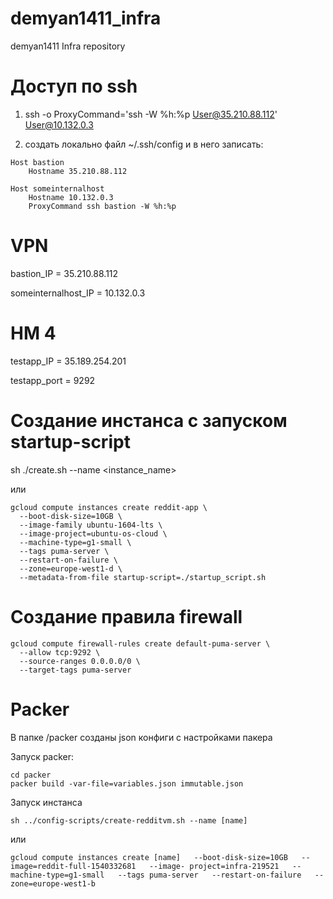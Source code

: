 # demyan1411_infra
demyan1411 Infra repository

# Доступ по ssh
1) ssh -o ProxyCommand='ssh -W %h:%p User@35.210.88.112' User@10.132.0.3

2) создать локально файл ~/.ssh/config и в него записать:

```{r, engine='bash', count_lines}
Host bastion
	Hostname 35.210.88.112

Host someinternalhost
	Hostname 10.132.0.3
	ProxyCommand ssh bastion -W %h:%p
```

# VPN
bastion_IP = 35.210.88.112

someinternalhost_IP = 10.132.0.3

# HM 4
testapp_IP = 35.189.254.201

testapp_port = 9292

# Создание инстанса с запуском startup-script
sh ./create.sh --name <instance_name>

или
```
gcloud compute instances create reddit-app \
  --boot-disk-size=10GB \
  --image-family ubuntu-1604-lts \
  --image-project=ubuntu-os-cloud \
  --machine-type=g1-small \
  --tags puma-server \
  --restart-on-failure \
  --zone=europe-west1-d \
  --metadata-from-file startup-script=./startup_script.sh
```

# Создание правила firewall

```
gcloud compute firewall-rules create default-puma-server \
  --allow tcp:9292 \
  --source-ranges 0.0.0.0/0 \
  --target-tags puma-server
```

# Packer

В папке /packer созданы json конфиги с настройками пакера

Запуск packer:
```
cd packer
packer build -var-file=variables.json immutable.json
```

Запуск инстанса

```
sh ../config-scripts/create-redditvm.sh --name [name]
```
или
```
gcloud compute instances create [name]   --boot-disk-size=10GB   --image=reddit-full-1540332681   --image- project=infra-219521   --machine-type=g1-small   --tags puma-server   --restart-on-failure   --zone=europe-west1-b
```
